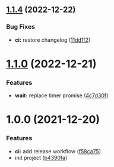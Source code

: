 ## [1.1.4](https://github.com/drouian-m/express-chaos-middleware/compare/v1.1.3...v1.1.4) (2022-12-22)


### Bug Fixes

* **ci:** restore changelog ([11dd1f2](https://github.com/drouian-m/express-chaos-middleware/commit/11dd1f22780a2c9ae6a61197c1be03cf8d14d998))

# [1.1.0](https://github.com/drouian-m/express-chaos-middleware/compare/v1.0.0...v1.1.0) (2022-12-21)


### Features

* **wait:** replace timer promise ([4c7d30f](https://github.com/drouian-m/express-chaos-middleware/commit/4c7d30fcce67c7b841066800f04398d706d0538e))

# 1.0.0 (2021-12-20)


### Features

* **ci:** add release workflow ([f58ca75](https://github.com/drouian-m/express-chaos-middleware/commit/f58ca75d05a1c333a70075a64a08d3f4fb0080c2))
* init project ([b4390fa](https://github.com/drouian-m/express-chaos-middleware/commit/b4390fa24964e6ebd25e3f98d59872270467ca0e))
